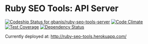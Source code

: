 # Ruby SEO Tools: API Server

[![Codeship Status for gbanis/ruby-seo-tools-server](https://img.shields.io/codeship/dde72690-623d-0132-7a14-3a888924fd85.svg?style=flat-square)](https://codeship.com/projects/52015)
[![Code Climate](https://img.shields.io/codeclimate/github/gbanis/ruby-seo-tools-server.svg?style=flat-square)](https://codeclimate.com/github/gbanis/ruby-seo-tools-server)
[![Test Coverage](https://img.shields.io/codeclimate/coverage/github/gbanis/ruby-seo-tools-server.svg?style=flat-square)](https://codeclimate.com/github/gbanis/ruby-seo-tools-server)
[![Dependency Status](https://img.shields.io/gemnasium/gbanis/ruby-seo-tools-server.svg?style=flat-square)](https://gemnasium.com/gbanis/ruby-seo-tools-server)


Currently deployed at: http://ruby-seo-tools.herokuapp.com/

